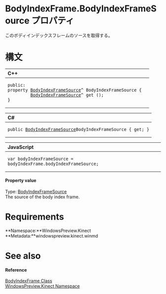 BodyIndexFrame.BodyIndexFrameSource プロパティ  
============================================  

このボディインデックスフレームのソースを取得する。
<span id="syntaxSection"></span>

構文
======  

<table>
<colgroup>
<col width="100%" />
</colgroup>
<thead>
<tr class="header">
<th align="left">C++</th>
</tr>
</thead>
<tbody>
<tr class="odd">
<td align="left"><pre><code>public:  
property <a href="../../BodyIndexFrameSource_Class.md">BodyIndexFrameSource</a>^ BodyIndexFrameSource {  
         <a href="../../BodyIndexFrameSource_Class.md">BodyIndexFrameSource</a>^ get ();  
}</code></pre></td>
</tr>
</tbody>
</table>

<table>
<colgroup>
<col width="100%" />
</colgroup>
<thead>
<tr class="header">
<th align="left">C#</th>
</tr>
</thead>
<tbody>
<tr class="odd">
<td align="left"><pre><code>public <a href="../../BodyIndexFrameSource_Class.md">BodyIndexFrameSource</a>BodyIndexFrameSource { get; }</code></pre></td>
</tr>
</tbody>
</table>

<table>
<colgroup>
<col width="100%" />
</colgroup>
<thead>
<tr class="header">
<th align="left">JavaScript</th>
</tr>
</thead>
<tbody>
<tr class="odd">
<td align="left"><pre><code>var bodyIndexFrameSource = bodyIndexFrame.bodyIndexFrameSource;</code></pre></td>
</tr>
</tbody>
</table>

<span id="ID4EU"></span>
#### Property value  

Type: [BodyIndexFrameSource](../../BodyIndexFrameSource_Class.md)  
 The source of the body index frame.  

<span id="requirements"></span>

Requirements  
============  

**Namespace:**WindowsPreview.Kinect  
**Metadata:**windowspreview.kinect.winmd  

<span id="ID4ECB"></span>

See also  
========  

<span id="ID4EEB"></span>
#### Reference  

[BodyIndexFrame Class](../../BodyIndexFrame_Class.md)  
 [WindowsPreview.Kinect Namespace](../../../Kinect.md)  



<!--Please do not edit the data in the comment block below.-->
<!--
TOCTitle : BodyIndexFrameSource Property
RLTitle : BodyIndexFrame.BodyIndexFrameSource Property
KeywordK : BodyIndexFrameSource property
KeywordK : BodyIndexFrame.BodyIndexFrameSource property
KeywordF : WindowsPreview.Kinect.BodyIndexFrame.BodyIndexFrameSource
KeywordF : BodyIndexFrame.BodyIndexFrameSource
KeywordF : BodyIndexFrameSource
KeywordF : WindowsPreview.Kinect.BodyIndexFrame.BodyIndexFrameSource
KeywordA : P:WindowsPreview.Kinect.BodyIndexFrame.BodyIndexFrameSource
AssetID : P:WindowsPreview.Kinect.BodyIndexFrame.BodyIndexFrameSource
Locale : en-us
CommunityContent : 1
APIType : Managed
APILocation : windowspreview.kinect.winmd
APIName : WindowsPreview.Kinect.BodyIndexFrame.BodyIndexFrameSource
TargetOS : Windows
TopicType : kbSyntax
DevLang : VB
DevLang : CSharp
DevLang : JavaScript
DevLang : C++
DocSet : K4Wv2
ProjType : K4Wv2Proj
Technology : Kinect for Windows
Product : Kinect for Windows SDK v2
productversion : 20
-->
